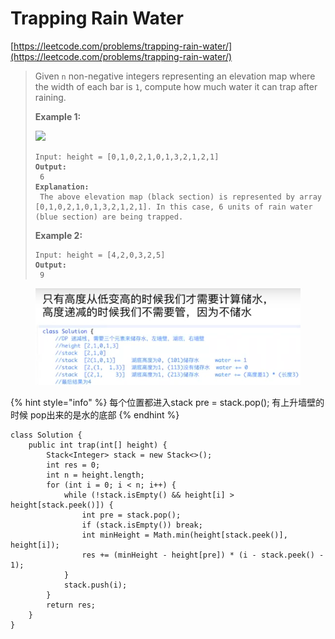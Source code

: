 # Trapping Rain Water

[https://leetcode.com/problems/trapping-rain-water/](https://leetcode.com/problems/trapping-rain-water/)

> Given `n` non-negative integers representing an elevation map where the width of each bar is `1`, compute how much water it can trap after raining.
>
> &#x20;
>
> **Example 1:**
>
> ![](https://assets.leetcode.com/uploads/2018/10/22/rainwatertrap.png)
>
> <pre><code>Input: height = [0,1,0,2,1,0,1,3,2,1,2,1]
> <strong>Output:
> </strong> 6
> <strong>Explanation:
> </strong> The above elevation map (black section) is represented by array [0,1,0,2,1,0,1,3,2,1,2,1]. In this case, 6 units of rain water (blue section) are being trapped.</code></pre>
>
> **Example 2:**
>
> <pre><code>Input: height = [4,2,0,3,2,5]
> <strong>Output:
> </strong> 9</code></pre>

<figure><img src="../.gitbook/assets/image.png" alt=""><figcaption></figcaption></figure>

{% hint style="info" %}
每个位置都进入stack pre = stack.pop(); 有上升墙壁的时候 pop出来的是水的底部
{% endhint %}

```
class Solution {
    public int trap(int[] height) {
        Stack<Integer> stack = new Stack<>();
        int res = 0;
        int n = height.length;
        for (int i = 0; i < n; i++) {
            while (!stack.isEmpty() && height[i] > height[stack.peek()]) {
                int pre = stack.pop();
                if (stack.isEmpty()) break;
                int minHeight = Math.min(height[stack.peek()], height[i]);
                res += (minHeight - height[pre]) * (i - stack.peek() - 1);
            }
            stack.push(i);
        }
        return res;
    }
}
```
